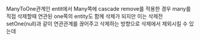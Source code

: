 
ManyToOne관계인 entit에서 Many쪽에 cascade remove를 적용한 경우
many를 직접 삭제할때 연관된 one쪽의 entity도 함께 삭제가 되지만 이는 삭제전 setOne(null)과 같이 연관관계를 끊어주고 삭제하는 방향으로 삭제에서 제외시킬 수 있는데 